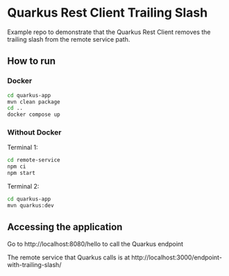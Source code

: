 # Quarkus Rest Client Trailing Slash

Example repo to demonstrate that the Quarkus Rest Client removes the trailing slash from the remote service path.

## How to run

### Docker

```bash
cd quarkus-app
mvn clean package
cd ..
docker compose up
```

### Without Docker

Terminal 1:

```bash
cd remote-service
npm ci
npm start
```

Terminal 2:

```bash
cd quarkus-app
mvn quarkus:dev
```

## Accessing the application

Go to http://localhost:8080/hello to call the Quarkus endpoint

The remote service that Quarkus calls is at http://localhost:3000/endpoint-with-trailing-slash/

